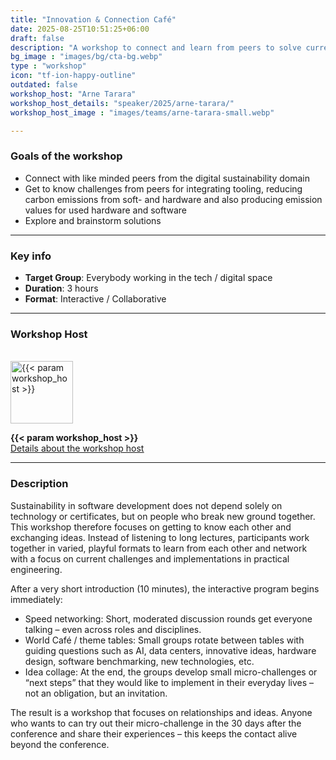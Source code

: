 ```yaml
---
title: "Innovation & Connection Café"
date: 2025-08-25T10:51:25+06:00
draft: false
description: "A workshop to connect and learn from peers to solve current engineering challenges around green software."
bg_image : "images/bg/cta-bg.webp"
type : "workshop"
icon: "tf-ion-happy-outline"
outdated: false
workshop_host: "Arne Tarara"
workshop_host_details: "speaker/2025/arne-tarara/"
workshop_host_image : "images/teams/arne-tarara-small.webp"

---
```


### Goals of the workshop

- Connect with like minded peers from the digital sustainability domain
- Get to know challenges from peers for integrating tooling, reducing carbon emissions from soft- and hardware and also producing emission values for used hardware and software
- Explore and brainstorm solutions

---


### Key info
- **Target Group**: Everybody working in the tech / digital space 
- **Duration**: 3 hours
- **Format**: Interactive / Collaborative

---

### Workshop Host
<br>
<img src="/{{< param workshop_host_image >}}" alt="{{< param workshop_host >}}" class="img-fluid rounded-circle" style="width: 100px;" loading="lazy">
<p>
    <b class="mb-0 mt-3">{{< param workshop_host >}}</b><br>
    <u><a href="/{{< param workshop_host_details >}}">Details about the workshop host</a></u>
</p>

---

### Description

Sustainability in software development does not depend solely on technology or certificates, but on people who break new ground together. This workshop therefore focuses on getting to know each other and exchanging ideas. Instead of listening to long lectures, participants work together in varied, playful formats to learn from each other and network with a focus on current challenges and implementations in practical engineering.

After a very short introduction (10 minutes), the interactive program begins immediately:

- Speed networking: Short, moderated discussion rounds get everyone talking – even across roles and disciplines.
- World Café / theme tables: Small groups rotate between tables with guiding questions such as AI, data centers, innovative ideas, hardware design, software benchmarking, new technologies, etc.
- Idea collage: At the end, the groups develop small micro-challenges or “next steps” that they would like to implement in their everyday lives – not an obligation, but an invitation.

The result is a workshop that focuses on relationships and ideas. Anyone who wants to can try out their micro-challenge in the 30 days after the conference and share their experiences – this keeps the contact alive beyond the conference.
